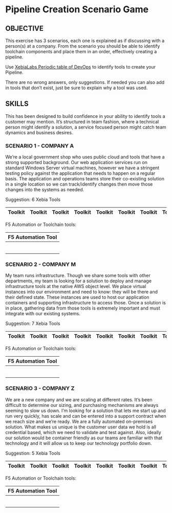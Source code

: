 # Pipeline Creation Scenario Game

## OBJECTIVE

This exercise has 3 scenarios, each one is explained as if discussing with a person(s) at a company. From the scenario you should be able to identify toolchain components and place them in an order, effectively creating a pipeline.

Use [XebiaLabs Periodic table of DevOps](https://xebialabs.com/periodic-table-of-devops-tools/) to identify tools to create your Pipeline.

There are no wrong answers, only suggestions. If needed you can also add in tools that don’t exist, just be sure to explain why a tool was used.

## SKILLS

This has been designed to build confidence in your ability to identify tools a customer may mention. It’s structured in team fashion, where a technical person might identify a solution, a service focused person might catch team dynamics and business desires.

### SCENARIO 1 - COMPANY A

We’re a local government shop who uses public cloud and tools that have a strong supported background. Our web application services run on standard Windows Server virtual machines, however we have a stringent testing policy against the application that needs to happen on a regular basis. The application and operations teams store their co-existing solution in a single location so we can track/identify changes then move those changes into the systems as needed.

Suggestion: 6 Xebia Tools

| Toolkit | Toolkit | Toolkit | Toolkit | Toolkit | Toolkit | Toolkit | Toolkit |
|---------|:-------:|--------:|---------|---------|---------|---------|---------|

F5 Automation or Toolchain tools:

| F5 Automation Tool |
|--------------------|
|                    |
|                    |
|                    |
|                    |
|                    |
|                    |

### SCENARIO 2 - COMPANY M

My team runs infrastructure. Though we share some tools with other departments, my team is looking for a solution to deploy and manage infrastructure tools at the native AWS object level. We place virtual instances into our environment and need to know: they will be there and their defined state. These instances are used to host our application containers and supporting infrastructure to access those. Once a solution is in place, gathering data from those tools is extremely important and must integrate with our existing systems.

Suggestion: 7 Xebia Tools

| Toolkit | Toolkit | Toolkit | Toolkit | Toolkit | Toolkit | Toolkit | Toolkit |
|---------|:-------:|--------:|---------|---------|---------|---------|---------|

F5 Automation or Toolchain tools:

| F5 Automation Tool |
|--------------------|
|                    |
|                    |
|                    |
|                    |
|                    |
|                    |

### SCENARIO 3 - COMPANY Z

We are a new company and we are scaling at different rates. It’s been difficult to determine our sizing, and purchasing mechanisms are always seeming to slow us down. I’m looking for a solution that lets me start up and run very quickly, has scale and can be entered into a support contract when we reach size and we’re ready. We are a fully automated on-premises solution. What makes us unique is the customer user data we hold is all credential based, which we need to validate and test against. Also, ideally our solution would be container friendly as our teams are familiar with that technology and it will allow us to keep our technology portfolio down.

Suggestion: 5 Xebia Tools

| Toolkit | Toolkit | Toolkit | Toolkit | Toolkit | Toolkit | Toolkit | Toolkit |
|---------|:-------:|--------:|---------|---------|---------|---------|---------|

F5 Automation or Toolchain tools:

| F5 Automation Tool |
|--------------------|
|                    |
|                    |
|                    |
|                    |
|                    |
|                    |
